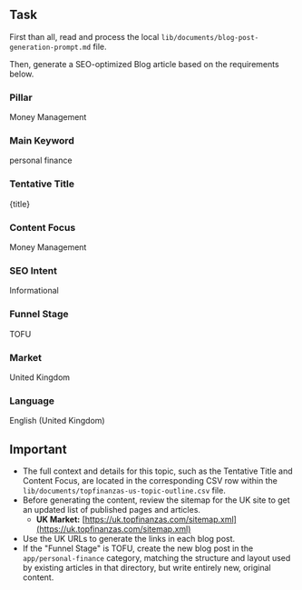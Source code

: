 ## Task

First than all, read and process the local `lib/documents/blog-post-generation-prompt.md` file.

Then, generate a SEO-optimized Blog article based on the requirements below.

### Pillar

Money Management

### Main Keyword

personal finance

### Tentative Title

{title}

### Content Focus

Money Management 

### SEO Intent

Informational

### Funnel Stage

TOFU

### Market

United Kingdom

### Language

English (United Kingdom)

## Important

- The full context and details for this topic, such as the Tentative Title and Content Focus, are located in the corresponding CSV row within the `lib/documents/topfinanzas-us-topic-outline.csv` file.
- Before generating the content, review the sitemap for the UK site to get an updated list of published pages and articles.
    - **UK Market:** [https://uk.topfinanzas.com/sitemap.xml](https://uk.topfinanzas.com/sitemap.xml)
- Use the UK URLs to generate the links in each blog post.
- If the "Funnel Stage" is TOFU, create the new blog post in the `app/personal-finance` category, matching the structure and layout used by existing articles in that directory, but write entirely new, original content.


